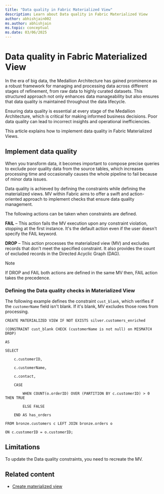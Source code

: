 ```yaml
---
title: "Data quality in Fabric Materialized View"
description: Learn about Data quality in Fabric Materialized View
author: abhishjain002 
ms.author: abhishjain 
ms.topic: conceptual
ms.date: 03/06/2025
---
```


# Data quality in Fabric Materialized View

In the era of big data, the Medallion Architecture has gained prominence as a robust framework for managing and processing data across different stages of refinement, from raw data to highly curated datasets. This structured approach not only enhances data manageability but also ensures that data quality is maintained throughout the data lifecycle.

Ensuring data quality is essential at every stage of the Medallion Architecture, which is critical for making informed business decisions. Poor data quality can lead to incorrect insights and operational inefficiencies.
 
This article explains how to implement data quality in Fabric Materialized Views.

## Implement data quality

When you transform data, it becomes important to compose precise queries to exclude poor quality data from the source tables, which increases processing time and occasionally causes the whole pipeline to fail because of minor data issues.
 
Data quality is achieved by defining the constraints while defining the materialized views. MV within Fabric aims to offer a swift and action-oriented approach to implement checks that ensure data quality management.
 
The following actions can be taken when constraints are defined.

**FAIL** – This action fails the MV execution upon any constraint violation, stopping at the first instance. It's the default action even if the user doesn't specify the FAIL keyword.
 

**DROP** – This action processes the materialized view (MV) and excludes records that don't meet the specified constraint. It also provides the count of excluded records in the Directed Acyclic Graph (DAG).

> [!NOTE]
> If DROP and FAIL both actions are defined in the same MV then, FAIL action takes the precedence.


### Defining the Data quality checks in Materialized View

The following example defines the constraint `cust_blank`, which verifies if the `customerName` field isn't blank. If it's blank, MV excludes those rows from processing. 

```
CREATE MATERIALIZED VIEW IF NOT EXISTS silver.customers_enriched  

(CONSTRAINT cust_blank CHECK (customerName is not null) on MISMATCH DROP) 

AS 

SELECT 

    c.customerID, 

    c.customerName, 

    c.contact, 

    CASE  

        WHEN COUNT(o.orderID) OVER (PARTITION BY c.customerID) > 0 THEN TRUE  

        ELSE FALSE  

    END AS has_orders 

FROM bronze.customers c LEFT JOIN bronze.orders o 

ON c.customerID = o.customerID; 
```

## Limitations

To update the Data quality constraints, you need to recreate the MV.
 
## Related content

* [Create materialized view](./create-materialized-view.md)
